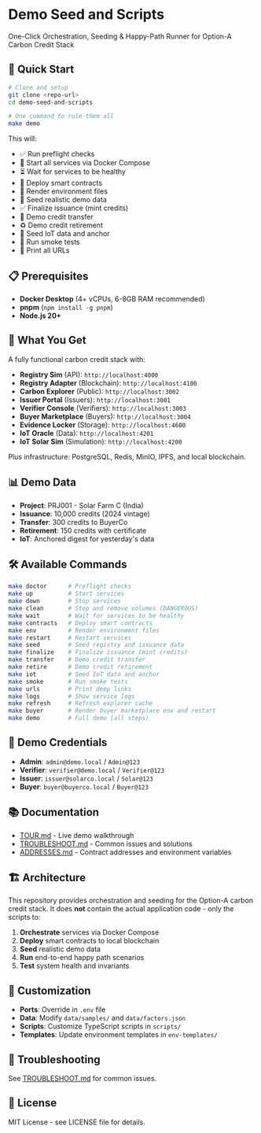 # Demo Seed and Scripts

One-Click Orchestration, Seeding & Happy-Path Runner for Option-A Carbon Credit Stack

## 🚀 Quick Start

```bash
# Clone and setup
git clone <repo-url>
cd demo-seed-and-scripts

# One command to rule them all
make demo
```

This will:
- ✅ Run preflight checks
- 🐳 Start all services via Docker Compose
- ⏳ Wait for services to be healthy
- 📜 Deploy smart contracts
- 🔧 Render environment files
- 🌱 Seed realistic demo data
- ✅ Finalize issuance (mint credits)
- 💸 Demo credit transfer
- ♻️ Demo credit retirement
- 📡 Seed IoT data and anchor
- 🧪 Run smoke tests
- 🔗 Print all URLs

## 📋 Prerequisites

- **Docker Desktop** (4+ vCPUs, 6-8GB RAM recommended)
- **pnpm** (`npm install -g pnpm`)
- **Node.js 20+**

## 🎯 What You Get

A fully functional carbon credit stack with:

- **Registry Sim** (API): `http://localhost:4000`
- **Registry Adapter** (Blockchain): `http://localhost:4100`
- **Carbon Explorer** (Public): `http://localhost:3002`
- **Issuer Portal** (Issuers): `http://localhost:3001`
- **Verifier Console** (Verifiers): `http://localhost:3003`
- **Buyer Marketplace** (Buyers): `http://localhost:3004`
- **Evidence Locker** (Storage): `http://localhost:4600`
- **IoT Oracle** (Data): `http://localhost:4201`
- **IoT Solar Sim** (Simulation): `http://localhost:4200`

Plus infrastructure: PostgreSQL, Redis, MinIO, IPFS, and local blockchain.

## 📊 Demo Data

- **Project**: PRJ001 - Solar Farm C (India)
- **Issuance**: 10,000 credits (2024 vintage)
- **Transfer**: 300 credits to BuyerCo
- **Retirement**: 150 credits with certificate
- **IoT**: Anchored digest for yesterday's data

## 🛠️ Available Commands

```bash
make doctor      # Preflight checks
make up          # Start services
make down        # Stop services
make clean       # Stop and remove volumes (DANGEROUS)
make wait        # Wait for services to be healthy
make contracts   # Deploy smart contracts
make env         # Render environment files
make restart     # Restart services
make seed        # Seed registry and issuance data
make finalize    # Finalize issuance (mint credits)
make transfer    # Demo credit transfer
make retire      # Demo credit retirement
make iot         # Seed IoT data and anchor
make smoke       # Run smoke tests
make urls        # Print deep links
make logs        # Show service logs
make refresh     # Refresh explorer cache
make buyer       # Render buyer marketplace env and restart
make demo        # Full demo (all steps)
```

## 🔐 Demo Credentials

- **Admin**: `admin@demo.local` / `Admin@123`
- **Verifier**: `verifier@demo.local` / `Verifier@123`
- **Issuer**: `issuer@solarco.local` / `Solar@123`
- **Buyer**: `buyer@buyerco.local` / `Buyer@123`

## 📚 Documentation

- [TOUR.md](docs/TOUR.md) - Live demo walkthrough
- [TROUBLESHOOT.md](docs/TROUBLESHOOT.md) - Common issues and solutions
- [ADDRESSES.md](docs/ADDRESSES.md) - Contract addresses and environment variables

## 🏗️ Architecture

This repository provides orchestration and seeding for the Option-A carbon credit stack. It does **not** contain the actual application code - only the scripts to:

1. **Orchestrate** services via Docker Compose
2. **Deploy** smart contracts to local blockchain
3. **Seed** realistic demo data
4. **Run** end-to-end happy path scenarios
5. **Test** system health and invariants

## 🔧 Customization

- **Ports**: Override in `.env` file
- **Data**: Modify `data/samples/` and `data/factors.json`
- **Scripts**: Customize TypeScript scripts in `scripts/`
- **Templates**: Update environment templates in `env-templates/`

## 🚨 Troubleshooting

See [TROUBLESHOOT.md](docs/TROUBLESHOOT.md) for common issues.

## 📄 License

MIT License - see LICENSE file for details.